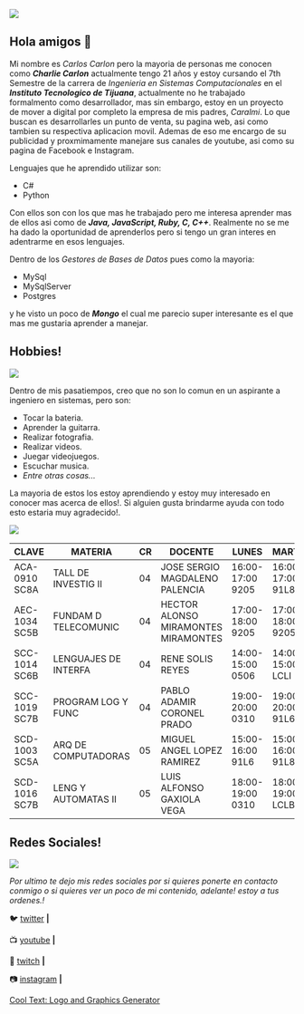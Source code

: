 ![](https://mpsoftinfotech.com/images/software.gif)
## Hola amigos 👋

Mi nombre es *Carlos Carlon* pero la mayoria de personas me conocen como ***Charlie Carlon*** actualmente tengo 21 años y estoy cursando el 7th Semestre de la carrera de *Ingenieria en Sistemas Computacionales* en el ***Instituto Tecnologico de Tijuana***, actualmente no he trabajado formalmento como desarrollador, mas sin embargo, estoy en un proyecto de mover a digital por completo la empresa de mis padres, *Caralmi*. Lo que buscan es desarrollarles un punto de venta, su pagina web, asi como tambien su respectiva aplicacion movil. Ademas de eso me encargo de su publicidad y proxmimamente manejare sus canales de youtube, asi como su pagina de Facebook e Instagram.


Lenguajes que he aprendido utilizar son:
- C#
- Python


Con ellos son con los que mas he trabajado pero me interesa aprender mas de ellos asi como de ***Java, JavaScript, Ruby, C, C++***.
Realmente no se me ha dado la oportunidad de aprenderlos pero si tengo un gran interes en adentrarme en esos lenguajes.


Dentro de los *Gestores de Bases de Datos* pues como la mayoria:
- MySql
- MySqlServer
- Postgres


y he visto un poco de ***Mongo*** el cual me parecio super interesante es el que mas me gustaria aprender a manejar.

## Hobbies!

![](https://cdn.dribbble.com/users/85453/screenshots/3022956/icon-update.gif)

Dentro de mis pasatiempos, creo que no son lo comun en un aspirante a ingeniero en sistemas, pero son:
- Tocar la bateria.
- Aprender la guitarra.
- Realizar fotografia.
- Realizar videos.
- Juegar videojuegos.
- Escuchar musica.
- *Entre otras cosas...*

La mayoria de estos los estoy aprendiendo y estoy muy interesado en conocer mas acerca de ellos!. Si alguien gusta brindarme ayuda con todo esto estaria muy agradecido!.

![](https://images.cooltext.com/5466877.png)

| CLAVE         | MATERIA              | CR | DOCENTE                             | LUNES            | MARTES           | MIERCOLES        | JUEVES           | VIERNES          | RE | AS |
|---------------|----------------------|----|-------------------------------------|------------------|------------------|------------------|------------------|------------------|----|----|
| ACA-0910 SC8A | TALL DE INVESTIG II  | 04 | JOSE SERGIO MAGDALENO PALENCIA      | 16:00-17:00 9205 | 16:00-17:00 91L8 | 16:00-17:00 9205 | 16:00-17:00 91L8 |                  |    |    |
| AEC-1034 SC5B | FUNDAM D TELECOMUNIC | 04 | HECTOR ALONSO MIRAMONTES MIRAMONTES | 17:00-18:00 9205 | 17:00-18:00 9205 | 17:00-18:00 9205 | 17:00-18:00 9205 |                  |    |    |
| SCC-1014 SC6B | LENGUAJES DE INTERFA | 04 | RENE SOLIS REYES                    | 14:00-15:00 0506 | 14:00-15:00 LCLI | 14:00-15:00 0506 | 14:00-15:00 LCLI |                  |    |    |
| SCC-1019 SC7B | PROGRAM LOG Y FUNC   | 04 | PABLO ADAMIR CORONEL PRADO          | 19:00-20:00 0310 | 19:00-20:00 91L6 | 19:00-20:00 0310 | 19:00-20:00 91L6 |                  |    |    |
| SCD-1003 SC5A | ARQ DE COMPUTADORAS  | 05 | MIGUEL ANGEL LOPEZ RAMIREZ          | 15:00-16:00 91L6 | 15:00-16:00 91L8 | 15:00-16:00 91L6 | 15:00-16:00 91L8 | 15:00-16:00 91L6 |    |    |
| SCD-1016 SC7B | LENG Y AUTOMATAS II  | 05 | LUIS ALFONSO GAXIOLA VEGA           | 18:00-19:00 0310 | 18:00-19:00 LCLB | 18:00-19:00 0310 | 18:00-19:00 LCLB | 18:00-19:00 0310 |    |    |


## Redes Sociales!
![](http://payload345.cargocollective.com/1/4/140568/9204026/GIF_TUBMLR_YAHOO_CPE.gif)


*Por ultimo te dejo mis redes sociales por si quieres ponerte en contacto conmigo o si quieres ver un poco de mi contenido, adelante! estoy a tus ordenes.!*


🐦 [twitter][twitter] **|** 


📺 [youtube][youtube] **|** 


🎥 [twitch][twitch] **|** 


📷 [instagram][instagram] **|** 






[twitter]:  https://twitter.com/crazycarlos13
[youtube]: https://www.youtube.com/channel/UCoCnV4Hu7S_WKBNpGmYis0g/featured?view_as=subscriber
[twitch]: https://www.twitch.tv/mrcrazycharlie
[instagram]: https://www.instagram.com/charlie_carlon/
<a href="https://cooltext.com" target="_top">Cool Text: Logo and Graphics Generator</a>
